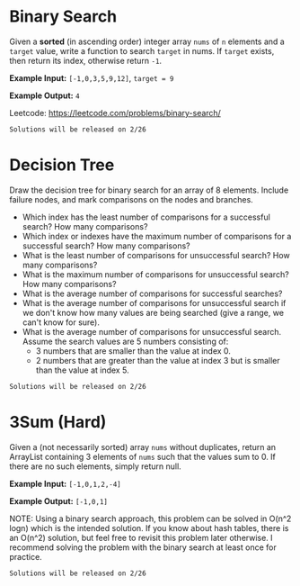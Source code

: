 # Binary Search
Given a **sorted** (in ascending order) integer array `nums` of `n` elements and a `target` value, write a function to search `target` in nums. If `target` exists, then return its index, otherwise return `-1`.

**Example Input:** `[-1,0,3,5,9,12]`, `target = 9`

**Example Output:** `4`

Leetcode: https://leetcode.com/problems/binary-search/

`Solutions will be released on 2/26`

# Decision Tree
Draw the decision tree for binary search for an array of 8 elements. Include failure nodes, and mark comparisons on the nodes and branches.

- Which index has the least number of comparisons for a successful search? How many comparisons?
- Which index or indexes have the maximum number of comparisons for a successful search? How many comparisons?
- What is the least number of comparisons for unsuccessful search? How many comparisons?
- What is the maximum number of comparisons for unsuccessful search? How many comparisons?
- What is the average number of comparisons for successful searches?
- What is the average number of comparisons for unsuccessful search if we don't know how many values are being searched (give a range, we can't know for sure).
- What is the average number of comparisons for unsuccessful search. Assume the search values are 5 numbers consisting of:
    - 3 numbers that are smaller than the value at index 0.
    - 2 numbers that are greater than the value at index 3 but is smaller than the value at index 5.

`Solutions will be released on 2/26`

# 3Sum (Hard)
Given a (not necessarily sorted) array `nums` without duplicates, return an ArrayList containing 3 elements of `nums` such that the values sum to 0. If there are no such elements, simply return null.

**Example Input:** `[-1,0,1,2,-4]`

**Example Output:** `[-1,0,1]`

NOTE: Using a binary search approach, this problem can be solved in O(n^2 logn) which is the intended solution. If you know about hash tables, there is an O(n^2) solution, but feel free to revisit this problem later otherwise. I recommend solving the problem with the binary search at least once for practice.

`Solutions will be released on 2/26`